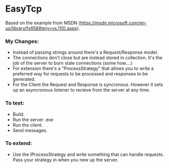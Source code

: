 # EasyTcp

Based on the example from MSDN (https://msdn.microsoft.com/en-us/library/fx6588te(v=vs.110).aspx).

### My Changes:
* Instead of passing strings around there's a Request/Response model.
* The connections don't close but are instead stored in collection. It's the job of the server to burn stale connections (some how....)
* For extension there's a "ProcessStrategy" that allows you to write a preferred way for requests to be processed and responses to be generated.
* For the Client the Request and Response is syncronous. However it sets up an asyncronous listener to recieve from the server at any time.

### To test:
  * Build.
  * Run the server .exe 
  * Run the client.
  * Send messages.

### To extend:
* Use the IProcessStrategy and write something that can handle requests. Pass your strategy in when you new up the server.
